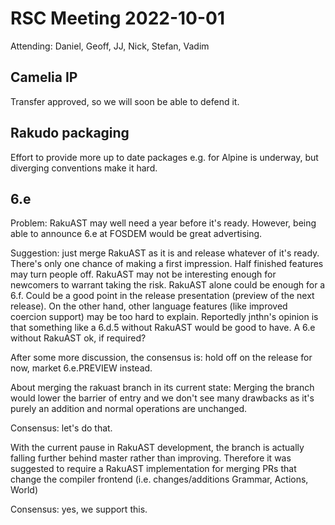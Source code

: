 # RSC Meeting 2022-10-01

Attending: Daniel, Geoff, JJ, Nick, Stefan, Vadim

## Camelia IP

Transfer approved, so we will soon be able to defend it.

## Rakudo packaging

Effort to provide more up to date packages e.g. for Alpine is underway, but diverging conventions make it hard.

## 6.e

Problem: RakuAST may well need a year before it's ready. However, being able to announce 6.e at FOSDEM would be great advertising.

Suggestion: just merge RakuAST as it is and release whatever of it's ready.
There's only one chance of making a first impression. Half finished features may turn people off.
RakuAST may not be interesting enough for newcomers to warrant taking the risk.
RakuAST alone could be enough for a 6.f. Could be a good point in the release presentation (preview of the next release).
On the other hand, other language features (like improved coercion support) may be too hard to explain.
Reportedly jnthn's opinion is that something like a 6.d.5 without RakuAST would be good to have. A 6.e without RakuAST ok, if required?

After some more discussion, the consensus is: hold off on the release for now, market 6.e.PREVIEW instead.

About merging the rakuast branch in its current state:
Merging the branch would lower the barrier of entry and we don't see many drawbacks as it's purely an addition and normal operations are unchanged.

Consensus: let's do that.

With the current pause in RakuAST development, the branch is actually falling further behind master rather than improving.
Therefore it was suggested to require a RakuAST implementation for merging PRs that change the compiler frontend (i.e. changes/additions Grammar, Actions, World)

Consensus: yes, we support this.
